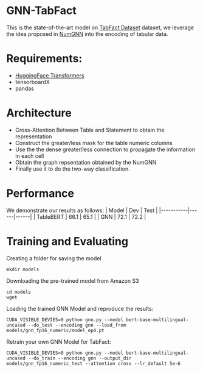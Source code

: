 # GNN-TabFact
This is the state-of-the-art model on [TabFact Dataset](https://tabfact.github.io/) dataset, we leverage the idea proposed in [NumGNN](https://arxiv.org/pdf/1910.06701.pdf) into the encoding of tabular data.


# Requirements:
- [HuggingFace Transformers](https://github.com/huggingface/transformers)
- tensorboardX
- pandas


# Architecture
- Cross-Attention Between Table and Statement to obtain the representation
- Construct the greater/less mask for the table numeric columns
- Use the the dense greater/less connection to propagate the information in each cell
- Obtain the graph repsentation obtained by the NumGNN
- Finally use it to do the two-way classification.


# Performance
We demonstrate our results as follows:
| Model     | Dev  | Test |
|-----------|------|------|
| TableBERT | 66.1 | 65.1 |
| GNN       | 72.1 | 72.2 |


# Training and Evaluating
Creating a folder for saving the model
```
mkdir models
```

Downloading the pre-trained model from Amazon S3
```
cd models
wget 
```

Loading the trained GNN Model and reproduce the results:
```
CUDA_VISIBLE_DEVIES=0 python gnn.py --model bert-base-multilingual-uncased --do_test --encoding gnn --load_from models/gnn_fp16_numeric/model_ep4.pt
```

Retrain your own GNN Model for TabFact:
```
CUDA_VISIBLE_DEVIES=0 python gnn.py --model bert-base-multilingual-uncased --do_train --encoding gnn --output_dir models/gnn_fp16_numeric_test --attention cross --lr_default 5e-6
```



